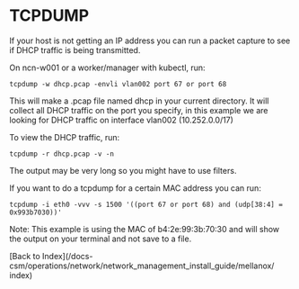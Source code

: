 # TCPDUMP

If your host is not getting an IP address you can run a packet capture to see if DHCP traffic is being transmitted.

On ncn-w001 or a worker/manager with kubectl, run:

```
tcpdump -w dhcp.pcap -envli vlan002 port 67 or port 68
```

This will make a .pcap file named dhcp in your current directory. It will collect all DHCP traffic on the port you specify, in this example we are looking for DHCP traffic on interface vlan002 (10.252.0.0/17)

To view the DHCP traffic, run:

```
tcpdump -r dhcp.pcap -v -n
```

The output may be very long so you might have to use filters.

If you want to do a tcpdump for a certain MAC address you can run:

```
tcpdump -i eth0 -vvv -s 1500 '((port 67 or port 68) and (udp[38:4] = 0x993b7030))'
```

Note: This example is using the MAC of b4:2e:99:3b:70:30 and will show the output on your terminal and not save to a file. 

[Back to Index](/docs-csm/operations/network/network_management_install_guide/mellanox/
index)
